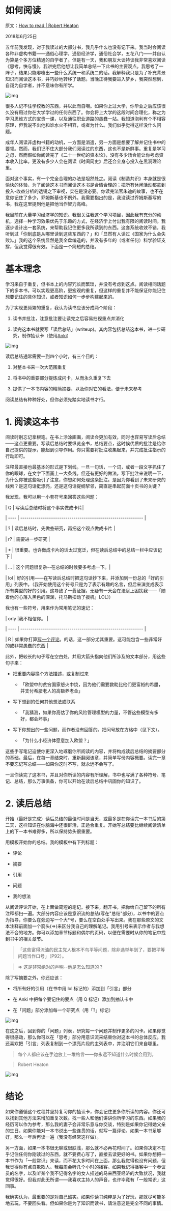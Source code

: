# 如何阅读

原文：[How to read | Robert Heaton](https://robertheaton.com/2018/06/25/how-to-read/)

2018年6月25日

五年前我发现，对于我读过的大部分书，我几乎什么也没有记下来。我当时会阅读各种非虚构书籍——通俗心理学，通俗经济学，通俗社会学，五花八门——并自认为算是个多方位精通的自学者了。但是有一天，我和朋友大谈特谈我非常喜欢阅读《思考，快与慢》，我讲完后他想让我简单总结一下此书的主要观点。我思考了一阵子，结果只能嘟囔出一些什么系统一和系统二的话。我解释我只是为了补充背景知识而阅读这本书，并巧妙地转移了话题。当晚正待我要进入梦乡，我突然想到，自诩为自学者，并不意味你有所学。

![img](https://robertheaton.com/images/readingbook1.jpg)

很多人记不住学校教的东西，并以此而自嘲。如果你上过大学，你毕业之后应该很久没有用过你在大学学过的任何东西了。你会将上大学的这段时间合理化，称之为学习思维方式的宝贵一课，以及通往职业道路的愚蠢一站。我知道泡利有个不相容原理，但我说不出他和谁水火不相容，或者为什么。我们似乎觉得这样没什么问题。

成年人阅读非虚构书籍的动机，一方面是消遣，另一方面是想要了解并记住书中的要领。然而，我们记不住大部分我们阅读过的东西，这也不是新鲜事。重复是学习之母，然而假如你阅读完了《二十一世纪的资本论》，没有多少场合能让你考虑资本收入比率。更没有多少人会在阅读《时间简史》后还会全身心投入在黑洞理论里。 

面对这个事实，有一个完全合理的办法是坦然处之。阅读《制造共识》本身就是很愉快的体验，为了阅读这本书而阅读这本书是合情合理的；把所有休闲活动都拿到投入-收益分析的透镜之下审视，实在是没必要。你读完法官朱迪的故事，也不在意你记住了多少，乔姆斯基也不例外。我需要指出的是，我没读过乔姆斯基写的书，我在这里提到他是把他当作智力高峰。

我目前在大量学习经济学的知识。我很关注我这个学习项目，因此我有充分的动机，选择一种学习效果优先于乐趣的方式，在经济学上付出我有限的阅读时间。我逐步设计出一套系统，来帮助我记住更多我所读到的东西。这套系统收效不错，我听到过「你到底是从哪里读到这些东西的？」和「显然有人读过《国家为什么会失败》。」我的这个系统显然是我全盘编造的，并没有多年的（或者任何）科学验证支撑，但我觉得很有效。下面是一个简短的总结。

# 基本理念

学习来自于重复，但书本上的内容冗长而繁琐，并没有考虑到这点。阅读相同话题下的多本书，可以实现更高阶，更宏观的重复，但这样的重复并不能保证你能记住想要记住的具体知识，或者知识如何一步步构建起来的。

为了实现更频繁的重复，我认为读书应该分成两个阶段：

1. 读书并批注，注意批注要让读完之后容易扫视重点并消化

2. 读完这本书就要写「读后总结」(writeup)。其内容包括总结这本书，进一步研究，制作抽认卡（使用[Anki](https://ankiweb.net/)）

![img](https://robertheaton.com/images/anki0.PNG)

读后总结通常需要一到四个小时，有三个目的：

1. 对整本书来一次大范围重复

2. 将书中的重要部分提炼成闪卡，从而永久重复下去

3. 提供了一本书内容的精简摘要，以及你对它的看法，便于未来参考

阅读总结有种种好处，但你必须先踏实地读书才行。

# 1. 阅读这本书

阅读时别忘记拿根笔。在书上涂涂画画，阅读会更加有效，同时也容易写读后总结——这点更重要。写读后总结时要纵览全书，总结要点，这时候优质的批注是给你自己提供的提示，能起到引导作用。你只需要将批注收集起来，并完成批注指示的行动即可。

注释最直接也最基本的形式是下划线。一旦一句话，一个词，或者一段文字抓住了你的眼球，在文字下面画上一大条线。但还有更好的做法。写下批注来说明一下，为什么你被这些吸引了注意，你想如何处理这条批注。是因为你看到了未来研究的线索？是这句话挺漂亮，还是这句话提纲挈领，简直是串起前面十页书的关键？

我发现，我可以用一小套符号来回答这些问题：

| Q    | 写读后总结时将这个事实做成卡片|

| ---- | ------------------------------------------------------------ |

| ?    | 读后总结时，先做些研究，再把这个观点做成卡片 |

| r?   | 需要进一步研究 |

| *    | 很重要。也许做成卡片的话太过宽泛，但在读后总结中的总结一栏中应该记下 |

| ... | 这个问题很复杂--在总结的时候要多考虑一下。|

| lol  | 好的引用——在写读后总结时把这句话抄下来，并添加到一份总的「好的引用」列表中。（我开始使用这个符号只是为了表示有趣的名言，但后来演变成表示所有类型的好的引用。这导致了一叠证据，无疑有一天会在法庭上困扰我——「随着他的心落入黑色的深渊，托马斯扣动了扳机」LOL)）

我也有一些符号，用来作为常用笔记的速记：

| orly |我不相信你。                                          |

| ---- | ------------------------------------------------------------ |

| R | 如果你打算[写](https://robertheaton.com/2015/10/12/three-body-problem-the-cultural-revolution-in-space/)[一个](https://robertheaton.com/2014/11/03/why-you-should-read-playing-to-win-by-david-sirlin/)[评论](https://robertheaton.com/2017/02/27/confessions-of-an-economic-hitman/)。的话，这一部分尤其重要。这可能包含一些非常好的或非常愚蠢的东西 | 

此外，把较长的句子写在空白处，并用大箭头指向他们所涉及的文本部分，用这些句子来：

- 把重要内容换个方法描述，或复制过来

  - 「欧盟中的贫穷国家怒火中烧，因为他们需要救助比他们更富裕的希腊，并支付希腊老人的高额养老金」

- 写下想到的任何其他想法或联系

  - 「我猜测，如果你高估了你的风险管理模型的力量，不管这些模型有多好，都会坏事」

- 写下你想出的一些问题，而作者没有回答的。把问号放在方格中（见下文）。

  - 「为什么小经济体愿意加入欧盟？」

这些手写笔记迫使你更深入地琢磨你所阅读的内容，并将构成读后总结的摘要部分的基础。最后，在每一章结束时，重新翻阅该章，并简单写份内容概要。读完一章不要忘记写总结——如果你这时不写，就永远不会写了。

一旦你读完了这本书，并且对你所读的内容有所理解，书中也写满了各种符号、笔记、总结，那么万事俱备，你可以开始在读后总结中巩固你的知识了。

# 2. 读后总结

开始（最好是完成）读后总结的最佳时间是当天，或最多是在你读完一本书后的第二天，这样知识在你脑海中还很鲜活，正适合重复。开始写总结要比继续阅读清单上的下一本书难得多，所以保持势头很重要。

用模板开始你的总结。我的模板中有下列标题：

- 评论

- 摘要

- 引用

- 问题

- 我的想法

从阅读评论开始，在上面做简短的笔记。接下来，翻开书，把你给自己留下的所有注释都扫一遍。大部分内容应该是意识流的总结(写在"总结"部分)，以书中的要点为指导，你要么在旁边写一个大*号，要么在空白处手写出来。我在那些原文的文本注释前面加一个箭头(=>)来区分我自己的理解笔记。我用引号来表示作者与我想法不合的地方。你可以添加章节标题和偶尔的页码，以便在需要时从你的笔记中找到书中的相关章节。

> 「这些富得流油的民主党人根本不鸟平等问题，除非选举年到了，要把平等问题当作口号」（P92）。

>

> => 这是非常绝对的声明--他是怎么知道的？

除了写摘要之外，你还应该：

- 将所有好的引用（在书中用 lol 标记的）添加到「引言」部分

- 在 Anki 中把每个要记住的要点（用 Q 标记）添加到抽认卡中

- 在「问题」部分添加每一个研究点（用「?」标记）

![img](https://robertheaton.com/images/readingbook2.jpg)

在这之后，回到你的「问题」列表，研究每一个问题并制作更多的闪卡。如果你觉得很感动，那么你可以在「思考」部分用意识流来结束你对这本书的总体反应。我还喜欢把「引言」列表复制到一个漂亮片段的主列表中，并注明它们来自哪里。

> 每个人都应该在手边放上一堆格言——你永远不知道什么时候会用到。

>

> Robert Heaton

![img](https://robertheaton.com/images/anki1.PNG)

# 结论

如果你遵循这个过程并坚持复习你的抽认卡，你会记住更多你所读的内容。你还可以找到其他方法来增加重复次数。找一些人和他们讲讲你所学习的东西。如果我的经历可以作为参考，那么我的妻子会非常乐意与你交谈，特别是如果你记得她父亲的生日。如果你能对一本书说出一些连贯的话，就写一篇评论。如果一本书足够好，那么一年后再读一遍（我没有经常这样做）。

另一方面，如果一本书很无聊或很肤浅，那么就不必再花时间了。如果你决定不在乎记住任何你刚读过的东西，就不要费心写了，直接去读更好的书。如果你想把一本书作为「一般常识」来读，而不花太多时间在上面，那么我觉得也没有问题，但我觉得你有点自欺欺人。我每周会听几个小时的播客。如果我记得播客中一个参议员的名字，以及听某个我不记得名字的女人描述的马来西亚经济的大致状况，我就觉得很好。但我对此无所谓——我喜欢主持人的声音，也许毕竟有「一般常识」这回事。

我确实认为，最重要的是对自己诚实。如果你读书纯粹是为了好玩，那就尽可能多地去玩，不要回头看。但如果你是为了知识而读书，请注意这是完全不同的事情。